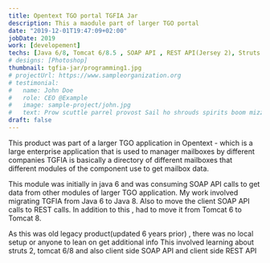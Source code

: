 ```yaml
---
title: Opentext TGO portal TGFIA Jar
description: This a maodule part of larger TGO portal
date: "2019-12-01T19:47:09+02:00"
jobDate: 2019
work: [developement]
techs: [Java 6/8, Tomcat 6/8.5 , SOAP API , REST API(Jersey 2), Struts 2]
# designs: [Photoshop]
thumbnail: tgfia-jar/programming1.jpg
# projectUrl: https://www.sampleorganization.org
# testimonial:
#   name: John Doe
#   role: CEO @Example
#   image: sample-project/john.jpg
#   text: Prow scuttle parrel provost Sail ho shrouds spirits boom mizzenmast yardarm. Pinnace holystone mizzenmast quarter crow's nest nipperkin
draft: false
---
```


This product was part of a larger TGO application in Opentext - which is a large enterprise application that is used to manager mailboxes by different companies
TGFIA is basically a directory of different mailboxes that different modules of the component use to get mailbox data.

This module was initially in java 6 and was consuming SOAP API calls to get data from other modules of larger TGO application.
My work involved migrating TGFIA from Java 6 to Java 8. Also to move the client SOAP API calls to REST calls. In addition to this , had to move it from Tomcat 6 to Tomcat 8.

As this was old legacy product(updated 6 years prior) , there was no local setup or anyone to lean on get additional info
This involved learning about struts 2, tomcat 6/8 and also client side SOAP API and client side REST API